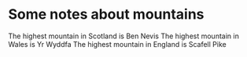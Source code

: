 Some notes about mountains
==========================

The highest mountain in Scotland is Ben Nevis
The highest mountain in Wales is Yr Wyddfa
The highest mountain in England is Scafell Pike
